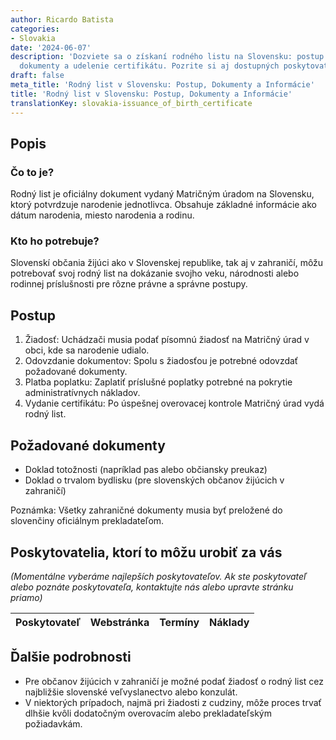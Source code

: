 ```yaml
---
author: Ricardo Batista
categories:
- Slovakia
date: '2024-06-07'
description: 'Dozviete sa o získaní rodného listu na Slovensku: postup žiadosti, potrebné
  dokumenty a udelenie certifikátu. Pozrite si aj dostupných poskytovateľov služieb.'
draft: false
meta_title: 'Rodný list v Slovensku: Postup, Dokumenty a Informácie'
title: 'Rodný list v Slovensku: Postup, Dokumenty a Informácie'
translationKey: slovakia-issuance_of_birth_certificate
---
```



## Popis
### Čo to je?
Rodný list je oficiálny dokument vydaný Matričným úradom na Slovensku, ktorý potvrdzuje narodenie jednotlivca. Obsahuje základné informácie ako dátum narodenia, miesto narodenia a rodinu.

### Kto ho potrebuje?
Slovenskí občania žijúci ako v Slovenskej republike, tak aj v zahraničí, môžu potrebovať svoj rodný list na dokázanie svojho veku, národnosti alebo rodinnej príslušnosti pre rôzne právne a správne postupy.

## Postup

1. Žiadosť: Uchádzači musia podať písomnú žiadosť na Matričný úrad v obci, kde sa narodenie udialo.
2. Odovzdanie dokumentov: Spolu s žiadosťou je potrebné odovzdať požadované dokumenty.
3. Platba poplatku: Zaplatiť príslušné poplatky potrebné na pokrytie administratívnych nákladov.
4. Vydanie certifikátu: Po úspešnej overovacej kontrole Matričný úrad vydá rodný list.

## Požadované dokumenty

- Doklad totožnosti (napríklad pas alebo občiansky preukaz)
- Doklad o trvalom bydlisku (pre slovenských občanov žijúcich v zahraničí)

Poznámka: Všetky zahraničné dokumenty musia byť preložené do slovenčiny oficiálnym prekladateľom.

## Poskytovatelia, ktorí to môžu urobiť za vás

_(Momentálne vyberáme najlepších poskytovateľov. Ak ste poskytovateľ alebo poznáte poskytovateľa, kontaktujte nás alebo upravte stránku priamo)_

| Poskytovateľ    |     Webstránka  |     Termíny      |       Náklady    |
| --------------- | --------------- |  :-------------: | :-------------: |

## Ďalšie podrobnosti

- Pre občanov žijúcich v zahraničí je možné podať žiadosť o rodný list cez najbližšie slovenské veľvyslanectvo alebo konzulát.
- V niektorých prípadoch, najmä pri žiadosti z cudziny, môže proces trvať dlhšie kvôli dodatočným overovacím alebo prekladateľským požiadavkám.